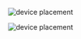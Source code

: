 ![device placement](/sebseb7/eagle/raw/master/pentawallHD/pentawallHD_legende.png)

![device placement](/sebseb7/eagle/raw/master/pentawallHD/pentawallHD_pcb.jpg)
